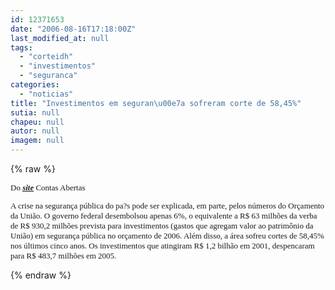 ```yaml
---
id: 12371653
date: "2006-08-16T17:18:00Z"
last_modified_at: null
tags:
  - "corteidh"
  - "investimentos"
  - "seguranca"
categories:
  - "noticias"
title: "Investimentos em seguran\u00e7a sofreram corte de 58,45%"
sutia: null
chapeu: null
autor: null
imagem: null
---
```

{% raw %}
<p><FONT face=Verdana size=2></p>
<p><P>Do <STRONG><EM><A href=\"https://contasabertas.uol.com.br/noticias/auto=1476.htm\" target=_blank>site</A></EM></STRONG> Contas Abertas</P></FONT><FONT face=Verdana size=2></p>
<p><P>A crise na segurança pública do pa?s pode ser explicada, em parte, pelos números do Orçamento da União. O governo federal desembolsou apenas 6%, o equivalente a R$ 63 milhões da verba de R$ 930,2 milhões prevista para investimentos (gastos que agregam valor ao patrimônio da União) em segurança pública no orçamento de 2006. Além disso, a área sofreu cortes de 58,45% nos últimos cinco anos. Os investimentos que atingiram R$ 1,2 bilhão em 2001, despencaram para R$ 483,7 milhões em 2005.</P></FONT> </p>
{% endraw %}